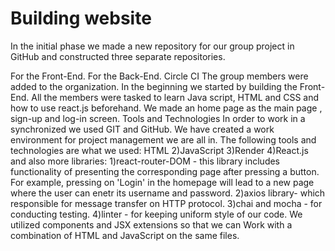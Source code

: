 # Building website
In the initial phase we made a new repository for our group project in GitHub and constructed three separate repositories.

For the Front-End.
For the Back-End.
Circle CI The group members were added to the organization. In the beginning we started by building the Front-End. 
All the members were tasked to learn Java script, HTML and CSS and how to use react.js beforehand. We made an home page as the main page , sign-up and log-in screen. Tools and Technologies In order to work in a synchronized we used GIT and GitHub. We have created a work environment for project management we are all in. The following tools and technologies are what we used:
HTML 2)JavaScript 3)Render 4)React.js and also more libraries:
1)react-router-DOM - this library includes functionality of presenting the corresponding page after pressing a button.
For example, pressing on 'Login' in the homepage will lead to a new page where the user can enetr its username and password.
2)axios library- which responsible for message transfer on HTTP protocol.
3)chai and mocha -  for conducting testing.
4)linter -  for keeping uniform style of our code.
 We utilized components and JSX extensions so that we can Work with a combination of HTML and JavaScript on the same files.
